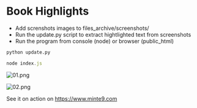 # Book Highlights

- Add screnshots images to files_archive/screenshots/
- Run the update.py script to extract hightlighted text from screenshots
- Run the program from console (node) or browser (public_html)

~~~python
python update.py
~~~

~~~javascript
node index.js
~~~

![01.png](https://www.minte9.com/lib/images/github/book-highlights/highlight_01.png)

![02.png](https://www.minte9.com/lib/images/github/book-highlights/highlight_02.png)



See it on action on https://www.minte9.com
